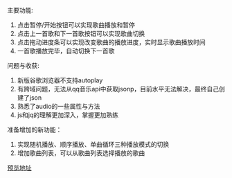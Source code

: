 
主要功能:
1. 点击暂停/开始按钮可以实现歌曲播放和暂停  
2. 点击上一首歌和下一首歌按钮可以实现歌曲切换  
3. 点击拖动进度条可以实现改变歌曲的播放进度，实时显示歌曲播放时间  
4. 一首歌播放完毕，自动切换下一首歌  

问题与收获:    
1. 新版谷歌浏览器不支持autoplay  
2. 有跨域问题，无法从qq音乐api中获取jsonp，目前水平无法解决，最终自己创建了json  
3. 熟悉了audio的一些属性与方法  
4. js和jq的理解更加深入，掌握更加熟练  

准备增加的新功能：  
1. 实现随机播放、顺序播放、单曲循环三种播放模式的切换  
2. 增加歌曲列表，可以从歌曲列表选择播放的歌曲  

<a href="https://xsh-sea.github.io/-/index.html">预览地址</a>
